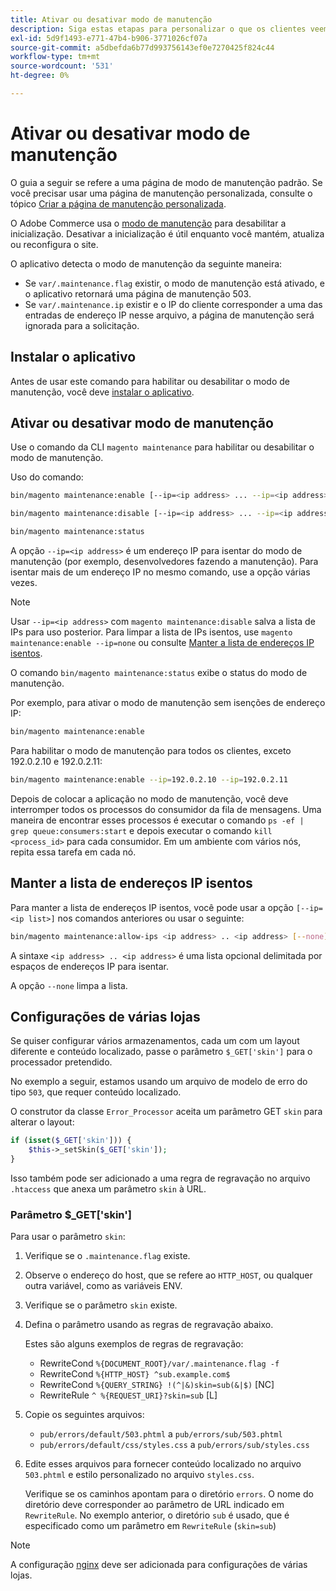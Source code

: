```yaml
---
title: Ativar ou desativar modo de manutenção
description: Siga estas etapas para personalizar o que os clientes veem quando a implantação do Adobe Commerce está inativa para manutenção.
exl-id: 5d9f1493-e771-47b4-b906-3771026cf07a
source-git-commit: a5dbefda6b77d993756143ef0e7270425f824c44
workflow-type: tm+mt
source-wordcount: '531'
ht-degree: 0%

---
```


# Ativar ou desativar modo de manutenção

O guia a seguir se refere a uma página de modo de manutenção padrão. Se você precisar usar uma página de manutenção personalizada, consulte o tópico [Criar a página de manutenção personalizada](../../upgrade/troubleshooting/maintenance-mode-options.md).

O Adobe Commerce usa o [modo de manutenção](../../configuration/bootstrap/application-modes.md#maintenance-mode) para desabilitar a inicialização. Desativar a inicialização é útil enquanto você mantém, atualiza ou reconfigura o site.

O aplicativo detecta o modo de manutenção da seguinte maneira:

* Se `var/.maintenance.flag` existir, o modo de manutenção está ativado, e o aplicativo retornará uma página de manutenção 503.
* Se `var/.maintenance.ip` existir e o IP do cliente corresponder a uma das entradas de endereço IP nesse arquivo, a página de manutenção será ignorada para a solicitação.

## Instalar o aplicativo

Antes de usar este comando para habilitar ou desabilitar o modo de manutenção, você deve [instalar o aplicativo](../advanced.md).

## Ativar ou desativar modo de manutenção

Use o comando da CLI `magento maintenance` para habilitar ou desabilitar o modo de manutenção.

Uso do comando:

```bash
bin/magento maintenance:enable [--ip=<ip address> ... --ip=<ip address>] | [ip=none]
```

```bash
bin/magento maintenance:disable [--ip=<ip address> ... --ip=<ip address>] | [ip=none]
```

```bash
bin/magento maintenance:status
```

A opção `--ip=<ip address>` é um endereço IP para isentar do modo de manutenção (por exemplo, desenvolvedores fazendo a manutenção). Para isentar mais de um endereço IP no mesmo comando, use a opção várias vezes.

>[!NOTE]
>
>Usar `--ip=<ip address>` com `magento maintenance:disable` salva a lista de IPs para uso posterior. Para limpar a lista de IPs isentos, use `magento maintenance:enable --ip=none` ou consulte [Manter a lista de endereços IP isentos](#maintain-the-list-of-exempt-ip-addresses).

O comando `bin/magento maintenance:status` exibe o status do modo de manutenção.

Por exemplo, para ativar o modo de manutenção sem isenções de endereço IP:

```bash
bin/magento maintenance:enable
```

Para habilitar o modo de manutenção para todos os clientes, exceto 192.0.2.10 e 192.0.2.11:

```bash
bin/magento maintenance:enable --ip=192.0.2.10 --ip=192.0.2.11
```

Depois de colocar a aplicação no modo de manutenção, você deve interromper todos os processos do consumidor da fila de mensagens.
Uma maneira de encontrar esses processos é executar o comando `ps -ef | grep queue:consumers:start` e depois executar o comando `kill <process_id>` para cada consumidor. Em um ambiente com vários nós, repita essa tarefa em cada nó.

## Manter a lista de endereços IP isentos

Para manter a lista de endereços IP isentos, você pode usar a opção `[--ip=<ip list>]` nos comandos anteriores ou usar o seguinte:

```bash
bin/magento maintenance:allow-ips <ip address> .. <ip address> [--none]
```

A sintaxe `<ip address> .. <ip address>` é uma lista opcional delimitada por espaços de endereços IP para isentar.

A opção `--none` limpa a lista.

## Configurações de várias lojas

<!-- To set up multiple stores, each with a different layout and localized content, create a skin for each and put it into `pub/errors/{name}` where `{name}` is the store code. To distinguish between stores and websites with the same instance, use `pub/errors/{type}-{name}` where `{type}` is either `store` or `website` and matches the `MAGE_RUN_TYPE` in your server configuration. Another option is to pass the `$_GET['skin']` parameter to the intended processor. This method requires a specific configuration on your server. -->
<!-- Replace the line below with the commented text after https://github.com/magento/magento2/pull/35095 is merged. -->

Se quiser configurar vários armazenamentos, cada um com um layout diferente e conteúdo localizado, passe o parâmetro `$_GET['skin']` para o processador pretendido.

No exemplo a seguir, estamos usando um arquivo de modelo de erro do tipo `503`, que requer conteúdo localizado.

O construtor da classe `Error_Processor` aceita um parâmetro GET `skin` para alterar o layout:

```php
if (isset($_GET['skin'])) {
    $this->_setSkin($_GET['skin']);
}
```

Isso também pode ser adicionado a uma regra de regravação no arquivo `.htaccess` que anexa um parâmetro `skin` à URL.

### Parâmetro $_GET[&#39;skin&#39;]

Para usar o parâmetro `skin`:

1. Verifique se o `.maintenance.flag` existe.
1. Observe o endereço do host, que se refere ao `HTTP_HOST`, ou qualquer outra variável, como as variáveis ENV.
1. Verifique se o parâmetro `skin` existe.
1. Defina o parâmetro usando as regras de regravação abaixo.

   Estes são alguns exemplos de regras de regravação:

   * RewriteCond `%{DOCUMENT_ROOT}/var/.maintenance.flag -f`
   * RewriteCond `%{HTTP_HOST} ^sub.example.com$`
   * RewriteCond `%{QUERY_STRING} !(^|&)skin=sub(&|$)` [NC]
   * RewriteRule `^ %{REQUEST_URI}?skin=sub` [L]

1. Copie os seguintes arquivos:

   * `pub/errors/default/503.phtml` a `pub/errors/sub/503.phtml`
   * `pub/errors/default/css/styles.css` a `pub/errors/sub/styles.css`

1. Edite esses arquivos para fornecer conteúdo localizado no arquivo `503.phtml` e estilo personalizado no arquivo `styles.css`.

   Verifique se os caminhos apontam para o diretório `errors`. O nome do diretório deve corresponder ao parâmetro de URL indicado em `RewriteRule`. No exemplo anterior, o diretório `sub` é usado, que é especificado como um parâmetro em `RewriteRule` (`skin=sub`)

>[!NOTE]
>
>A configuração [nginx](../../configuration/multi-sites/ms-nginx.md) deve ser adicionada para configurações de várias lojas.
